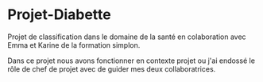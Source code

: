# Projet-Diabette
Projet de classification dans le domaine de la santé en colaboration avec Emma et Karine de la formation simplon.

Dans ce projet nous avons fonctionner en contexte projet ou j'ai endossé le rôle de chef de projet avec de guider mes deux collaboratrices. 
